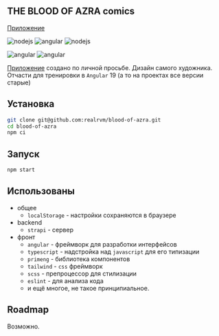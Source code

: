 ##  THE BLOOD OF AZRA comics

[Приложение](https://thebloodofazra.netlify.app/home)

![nodejs](https://img.shields.io/badge/Node%20js-v20.11.0-blue)
![angular](https://img.shields.io/badge/Angular-v19.1.0-rebeccapurple)
![nodejs](https://img.shields.io/badge/typescript-v5.7.2-lightgray)

![angular](https://img.shields.io/badge/Разработано-в%20свободное%20время-yellow)
![angular](https://img.shields.io/badge/Цель%20приложения-сайт%20комиксов-tomato)

[Приложение](https://thebloodofazra.netlify.app/home) создано по личной просьбе. Дизайн самого художника. Отчасти для тренировки в  `Angular` 19 (а то на проектах все версии старые)

## Установка

```bash
git clone git@github.com:realrvm/blood-of-azra.git
cd blood-of-azra
npm ci
```

## Запуск

```bash
npm start
```
## Использованы

- общее
  - `localStorage` - настройки сохраняются в браузере
- backend
  - `strapi` - сервер
- фронт
  - `angular` - фреймворк для разработки интерфейсов
  - `typescript` - надстройка над `javascript` для его типизации
  - `primeng` - библиотека компонентов
  - `tailwind` - `css` фреймворк
  - `scss` - препроцессор для стилизации
  - `eslint` - для анализа кода
  - и ещё многое, не такое принципиальное.

## Roadmap

Возможно.
